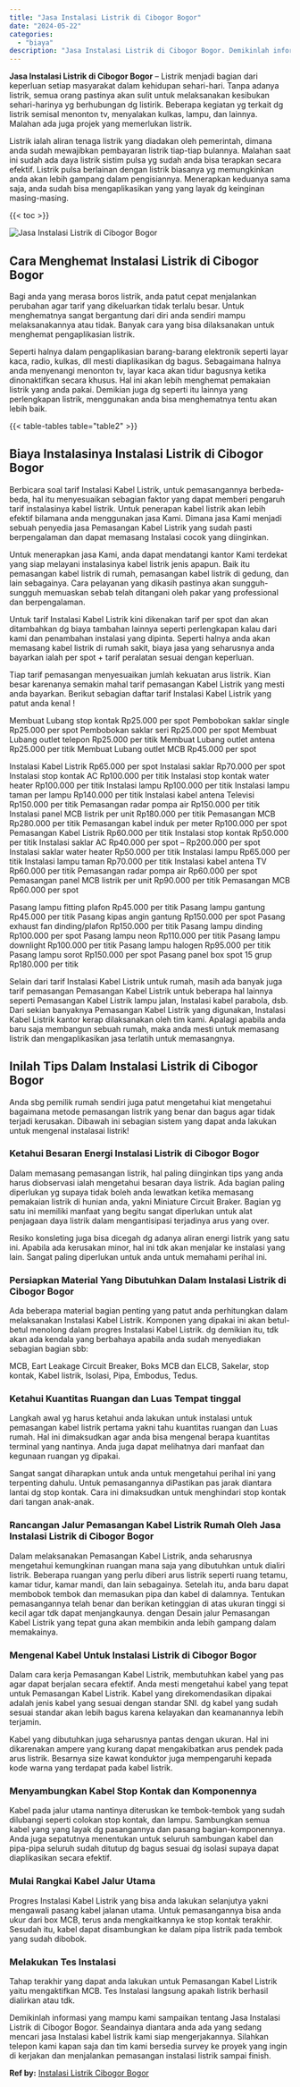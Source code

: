 ```yaml
---
title: "Jasa Instalasi Listrik di Cibogor Bogor"
date: "2024-05-22"
categories: 
  - "biaya"
description: "Jasa Instalasi Listrik di Cibogor Bogor. Demikinlah informasi yang mampu kami sampaikan tentang Jasa Instalasi Listrik di Cibogor Bogor. Seandainya diantara..."
---
```


**Jasa Instalasi Listrik di Cibogor Bogor** – Listrik menjadi bagian dari keperluan setiap masyarakat dalam kehidupan sehari-hari. Tanpa adanya listrik, semua orang pastinya akan sulit untuk melaksanakan kesibukan sehari-harinya yg berhubungan dg listirik. Beberapa kegiatan yg terkait dg listrik semisal menonton tv, menyalakan kulkas, lampu, dan lainnya. Malahan ada juga projek yang memerlukan listrik.

Listrik ialah aliran tenaga listrik yang diadakan oleh pemerintah, dimana anda sudah mewajibkan pembayaran listrik tiap-tiap bulannya. Malahan saat ini sudah ada daya listrik sistim pulsa yg sudah anda bisa terapkan secara efektif. Listrik pulsa berlainan dengan listrik biasanya yg memungkinkan anda akan lebih gampang dalam pengisiannya. Menerapkan keduanya sama saja, anda sudah bisa mengaplikasikan yang yang layak dg keinginan masing-masing.

{{< toc >}}

![Jasa Instalasi Listrik di Cibogor Bogor](/images/instalasi-listrik-murah45.png)

## Cara Menghemat Instalasi Listrik di Cibogor Bogor

Bagi anda yang merasa boros listrik, anda patut cepat menjalankan perubahan agar tarif yang dikeluarkan tidak terlalu besar. Untuk menghematnya sangat bergantung dari diri anda sendiri mampu melaksanakannya atau tidak. Banyak cara yang bisa dilaksanakan untuk menghemat pengaplikasian listrik.

Seperti halnya dalam pengaplikasian barang-barang elektronik seperti layar kaca, radio, kulkas, dll mesti diaplikasikan dg bagus. Sebagaimana halnya anda menyenangi menonton tv, layar kaca akan tidur bagusnya ketika dinonaktifkan secara khusus. Hal ini akan lebih menghemat pemakaian listrik yang anda pakai. Demikian juga dg seperti itu lainnya yang perlengkapan listrik, menggunakan anda bisa menghematnya tentu akan lebih baik.

{{< table-tables table="table2" >}}

## Biaya Instalasinya Instalasi Listrik di Cibogor Bogor

Berbicara soal tarif Instalasi Kabel Listrik, untuk pemasangannya berbeda-beda, hal itu menyesuaikan sebagian faktor yang dapat memberi pengaruh tarif instalasinya kabel listrik. Untuk penerapan kabel listrik akan lebih efektif bilamana anda menggunakan jasa Kami. Dimana jasa Kami menjadi sebuah penyedia jasa Pemasangan Kabel Listrik yang sudah pasti berpengalaman dan dapat memasang Instalasi cocok yang diinginkan.

Untuk menerapkan jasa Kami, anda dapat mendatangi kantor Kami terdekat yang siap melayani instalasinya kabel listrik jenis apapun. Baik itu pemasangan kabel listrik di rumah, pemasangan kabel listrik di gedung, dan lain sebagainya. Cara pelayanan yang dikasih pastinya akan sungguh-sungguh memuaskan sebab telah ditangani oleh pakar yang professional dan berpengalaman.

Untuk tarif Instalasi Kabel Listrik kini dikenakan tarif per spot dan akan ditambahkan dg biaya tambahan lainnya seperti perlengkapan kalau dari kami dan penambahan instalasi yang dipinta. Seperti halnya anda akan memasang kabel listrik di rumah sakit, biaya jasa yang seharusnya anda bayarkan ialah per spot + tarif peralatan sesuai dengan keperluan.

Tiap tarif pemasangan menyesuaikan jumlah kekuatan arus listrik. Kian besar karenanya semakin mahal tarif pemasangan Kabel Listrik yang mesti anda bayarkan. Berikut sebagian daftar tarif Instalasi Kabel Listrik yang patut anda kenal !

Membuat Lubang stop kontak Rp25.000 per spot Pembobokan saklar single Rp25.000 per spot Pembobokan saklar seri Rp25.000 per spot Membuat Lubang outlet telepon Rp25.000 per titik Membuat Lubang outlet antena Rp25.000 per titik Membuat Lubang outlet MCB Rp45.000 per spot

Instalasi Kabel Listrik Rp65.000 per spot Instalasi saklar Rp70.000 per spot Instalasi stop kontak AC Rp100.000 per titik Instalasi stop kontak water heater Rp100.000 per titik Instalasi lampu Rp100.000 per titik Instalasi lampu taman per lampu Rp140.000 per titik Instalasi kabel antena Televisi Rp150.000 per titik Pemasangan radar pompa air Rp150.000 per titik Instalasi panel MCB listrik per unit Rp180.000 per titik Pemasangan MCB Rp280.000 per titik Pemasangan kabel induk per meter Rp100.000 per spot Pemasangan Kabel Listrik Rp60.000 per titik Instalasi stop kontak Rp50.000 per titik Instalasi saklar AC Rp40.000 per spot – Rp200.000 per spot Instalasi saklar water heater Rp50.000 per titik Instalasi lampu Rp65.000 per titik Instalasi lampu taman Rp70.000 per titik Instalasi kabel antena TV Rp60.000 per titik Pemasangan radar pompa air Rp60.000 per spot Pemasangan panel MCB listrik per unit Rp90.000 per titik Pemasangan MCB Rp60.000 per spot

Pasang lampu fitting plafon Rp45.000 per titik Pasang lampu gantung Rp45.000 per titik Pasang kipas angin gantung Rp150.000 per spot Pasang exhaust fan dinding/plafon Rp150.000 per titik Pasang lampu dinding Rp100.000 per spot Pasang lampu neon Rp110.000 per titik Pasang lampu downlight Rp100.000 per titik Pasang lampu halogen Rp95.000 per titik Pasang lampu sorot Rp150.000 per spot Pasang panel box spot 15 grup Rp180.000 per titik

Selain dari tarif Instalasi Kabel Listrik untuk rumah, masih ada banyak juga tarif pemasangan Pemasangan Kabel Listrik untuk beberapa hal lainnya seperti Pemasangan Kabel Listrik lampu jalan, Instalasi kabel parabola, dsb. Dari sekian banyaknya Pemasangan Kabel Listrik yang digunakan, Instalasi Kabel Listrik kantor kerap dilaksanakan oleh tim kami. Apalagi apabila anda baru saja membangun sebuah rumah, maka anda mesti untuk memasang listrik dan mengaplikasikan jasa terlatih untuk memasangnya.

## Inilah Tips Dalam Instalasi Listrik di Cibogor Bogor


Anda sbg pemilik rumah sendiri juga patut mengetahui kiat mengetahui bagaimana metode pemasangan listrik yang benar dan bagus agar tidak terjadi kerusakan. Dibawah ini sebagian sistem yang dapat anda lakukan untuk mengenal instalasai listrik!

### Ketahui Besaran Energi Instalasi Listrik di Cibogor Bogor

Dalam memasang pemasangan listrik, hal paling diinginkan tips yang anda harus diobservasi ialah mengetahui besaran daya listrik. Ada bagian paling diperlukan yg supaya tidak boleh anda lewatkan ketika memasang pemakaian listrik di hunian anda, yakni Miniature Circuit Braker. Bagian yg satu ini memiliki manfaat yang begitu sangat diperlukan untuk alat penjagaan daya listrik dalam mengantisipasi terjadinya arus yang over.

Resiko konsleting juga bisa dicegah dg adanya aliran energi listrik yang satu ini. Apabila ada kerusakan minor, hal ini tdk akan menjalar ke instalasi yang lain. Sangat paling diperlukan untuk anda untuk memahami perihal ini.

### Persiapkan Material Yang Dibutuhkan Dalam Instalasi Listrik di Cibogor Bogor

Ada beberapa material bagian penting yang patut anda perhitungkan dalam melaksanakan Instalasi Kabel Listrik. Komponen yang dipakai ini akan betul-betul menolong dalam progres Instalasi Kabel Listrik. dg demikian itu, tdk akan ada kendala yang berbahaya apabila anda sudah menyediakan sebagian bagian sbb:

MCB, Eart Leakage Circuit Breaker, Boks MCB dan ELCB, Sakelar, stop kontak, Kabel listrik, Isolasi, Pipa, Embodus, Tedus.

### Ketahui Kuantitas Ruangan dan Luas Tempat tinggal

Langkah awal yg harus ketahui anda lakukan untuk instalasi untuk pemasangan kabel listrik pertama yakni tahu kuantitas ruangan dan Luas rumah. Hal ini dimaksudkan agar anda bisa mengenal berapa kuantitas terminal yang nantinya. Anda juga dapat melihatnya dari manfaat dan kegunaan ruangan yg dipakai.

Sangat sangat diharapkan untuk anda untuk mengetahui perihal ini yang terpenting dahulu. Untuk pemasangannya diPastikan pas jarak diantara lantai dg stop kontak. Cara ini dimaksudkan untuk menghindari stop kontak dari tangan anak-anak.

### Rancangan Jalur Pemasangan Kabel Listrik Rumah Oleh Jasa Instalasi Listrik di Cibogor Bogor

Dalam melaksanakan Pemasangan Kabel Listrik, anda seharusnya mengetahui kemungkinan ruangan mana saja yang dibutuhkan untuk dialiri listrik. Beberapa ruangan yang perlu diberi arus listrik seperti ruang tetamu, kamar tidur, kamar mandi, dan lain sebagainya. Setelah itu, anda baru dapat membobok tembok dan memasukan pipa dan kabel di dalamnya. Tentukan pemasangannya telah benar dan berikan ketinggian di atas ukuran tinggi si kecil agar tdk dapat menjangkaunya. dengan Desain jalur Pemasangan Kabel Listrik yang tepat guna akan membikin anda lebih gampang dalam memakainya.

### Mengenal Kabel Untuk Instalasi Listrik di Cibogor Bogor

Dalam cara kerja Pemasangan Kabel Listrik, membutuhkan kabel yang pas agar dapat berjalan secara efektif. Anda mesti mengetahui kabel yang tepat untuk Pemasangan Kabel Listrik. Kabel yang direkomendasikan dipakai adalah jenis kabel yang sesuai dengan standar SNI. dg kabel yang sudah sesuai standar akan lebih bagus karena kelayakan dan keamanannya lebih terjamin.

Kabel yang dibutuhkan juga seharusnya pantas dengan ukuran. Hal ini dikarenakan ampere yang kurang dapat mengakibatkan arus pendek pada arus listrik. Besarnya size kawat konduktor juga mempengaruhi kepada kode warna yang terdapat pada kabel listrik.

### Menyambungkan Kabel Stop Kontak dan Komponennya

Kabel pada jalur utama nantinya diteruskan ke tembok-tembok yang sudah dilubangi seperti colokan stop kontak, dan lampu. Sambungkan semua kabel yang yang layak dg pasangannya dan pasang bagian-komponennya. Anda juga sepatutnya menentukan untuk seluruh sambungan kabel dan pipa-pipa seluruh sudah ditutup dg bagus sesuai dg isolasi supaya dapat diaplikasikan secara efektif.

### Mulai Rangkai Kabel Jalur Utama

Progres Instalasi Kabel Listrik yang bisa anda lakukan selanjutya yakni mengawali pasang kabel jalanan utama. Untuk pemasangannya bisa anda ukur dari box MCB, terus anda mengkaitkannya ke stop kontak terakhir. Sesudah itu, kabel dapat disambungkan ke dalam pipa listrik pada tembok yang sudah dibobok.

### Melakukan Tes Instalasi

Tahap terakhir yang dapat anda lakukan untuk Pemasangan Kabel Listrik yaitu mengaktifkan MCB. Tes Instalasi langsung apakah listrik berhasil dialirkan atau tdk.

Demikinlah informasi yang mampu kami sampaikan tentang Jasa Instalasi Listrik di Cibogor Bogor. Seandainya diantara anda ada yang sedang mencari jasa Instalasi kabel listrik kami siap mengerjakannya. Silahkan telepon kami kapan saja dan tim kami bersedia survey ke proyek yang ingin di kerjakan dan menjalankan pemasangan instalasi listrik sampai finish.

**Ref by:** [Instalasi Listrik Cibogor Bogor](https://id.wikipedia.org/wiki/Instalasi)
